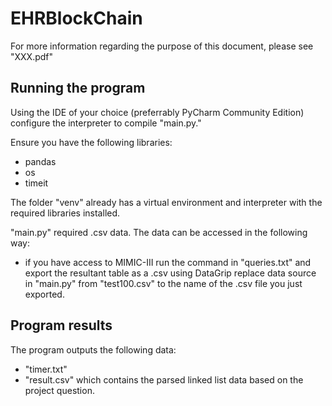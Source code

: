 # EHRBlockChain

For more information regarding the purpose of this document, please see "XXX.pdf"

## Running the program
Using the IDE of your choice (preferrably PyCharm Community Edition) configure the interpreter to compile "main.py."

Ensure you have the following libraries:
  - pandas
  - os
  - timeit

The folder "venv" already has a virtual environment and interpreter with the required libraries installed.

"main.py" required .csv data. The data can be accessed in the following way:
  - if you have access to MIMIC-III run the command in "queries.txt" and export the resultant table as a .csv using DataGrip
    replace data source in "main.py" from "test100.csv" to the name of the .csv file you just exported.

## Program results
The program outputs the following data:
  - "timer.txt"
  - "result.csv" which contains the parsed linked list data based on the project question.
